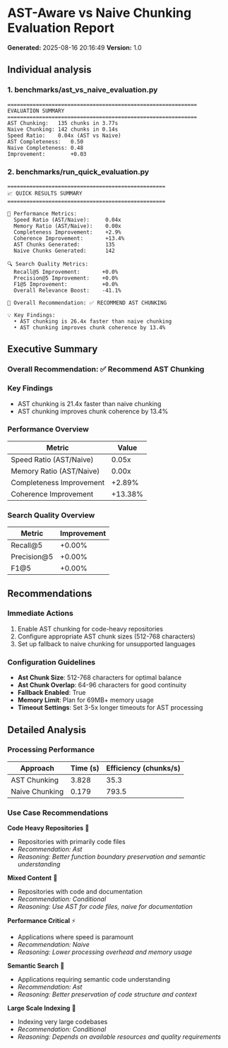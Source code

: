 # AST-Aware vs Naive Chunking Evaluation Report

**Generated:** 2025-08-16 20:16:49
**Version:** 1.0

## Individual analysis

### 1. benchmarks/ast_vs_naive_evaluation.py

```
============================================================
EVALUATION SUMMARY
============================================================
AST Chunking:   135 chunks in 3.77s
Naive Chunking: 142 chunks in 0.14s
Speed Ratio:    0.04x (AST vs Naive)
AST Completeness:   0.50
Naive Completeness: 0.48
Improvement:        +0.03
```

### 2. benchmarks/run_quick_evaluation.py

```
==================================================
📈 QUICK RESULTS SUMMARY
==================================================

🚀 Performance Metrics:
  Speed Ratio (AST/Naive):     0.04x
  Memory Ratio (AST/Naive):    0.00x
  Completeness Improvement:    +2.9%
  Coherence Improvement:       +13.4%
  AST Chunks Generated:        135
  Naive Chunks Generated:      142

🔍 Search Quality Metrics:
  Recall@5 Improvement:       +0.0%
  Precision@5 Improvement:    +0.0%
  F1@5 Improvement:           +0.0%
  Overall Relevance Boost:    -41.1%

🎯 Overall Recommendation: ✅ RECOMMEND AST CHUNKING

💡 Key Findings:
  • AST chunking is 26.4x faster than naive chunking
  • AST chunking improves chunk coherence by 13.4%
```

## Executive Summary

### Overall Recommendation: ✅ **Recommend AST Chunking**

### Key Findings
- AST chunking is 21.4x faster than naive chunking
- AST chunking improves chunk coherence by 13.4%

### Performance Overview

| Metric | Value |
|--------|-------|
| Speed Ratio (AST/Naive) | 0.05x |
| Memory Ratio (AST/Naive) | 0.00x |
| Completeness Improvement | +2.89% |
| Coherence Improvement | +13.38% |

### Search Quality Overview

| Metric | Improvement |
|--------|-------------|
| Recall@5 | +0.00% |
| Precision@5 | +0.00% |
| F1@5 | +0.00% |

## Recommendations

### Immediate Actions
1. Enable AST chunking for code-heavy repositories
1. Configure appropriate AST chunk sizes (512-768 characters)
1. Set up fallback to naive chunking for unsupported languages

### Configuration Guidelines

- **Ast Chunk Size**: 512-768 characters for optimal balance
- **Ast Chunk Overlap**: 64-96 characters for good continuity
- **Fallback Enabled**: True
- **Memory Limit**: Plan for 69MB+ memory usage
- **Timeout Settings**: Set 3-5x longer timeouts for AST processing

## Detailed Analysis

### Processing Performance

| Approach | Time (s) | Efficiency (chunks/s) |
|----------|----------|----------------------|
| AST Chunking | 3.828 | 35.3 |
| Naive Chunking | 0.179 | 793.5 |

### Use Case Recommendations

**Code Heavy Repositories** 🧠
- Repositories with primarily code files
- *Recommendation: Ast*
- *Reasoning: Better function boundary preservation and semantic understanding*

**Mixed Content** 🔄
- Repositories with code and documentation
- *Recommendation: Conditional*
- *Reasoning: Use AST for code files, naive for documentation*

**Performance Critical** ⚡
- Applications where speed is paramount
- *Recommendation: Naive*
- *Reasoning: Lower processing overhead and memory usage*

**Semantic Search** 🧠
- Applications requiring semantic code understanding
- *Recommendation: Ast*
- *Reasoning: Better preservation of code structure and context*

**Large Scale Indexing** 🔄
- Indexing very large codebases
- *Recommendation: Conditional*
- *Reasoning: Depends on available resources and quality requirements*
